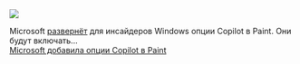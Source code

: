 <!--2025-02-02 08:47:42-->
<div class="yb">
  <div class="rss smaller1 habr"><img src="https://habrastorage.org/getpro/habr/upload_files/fdb/d82/7d6/fdbd827d61d43ca2bce69ff637530215.png" /><p>Microsoft <a href="https://blogs.windows.com/windows-insider/2025/01/31/announcing-windows-11-insider-preview-build-26120-3073-dev-and-beta-channels/" rel="noopener noreferrer nofollow">развернёт</a> для инсайдеров Windows опции Copilot в Paint. Они будут включать... <br><a class="light" href="https://habr.com/ru/news/878730/?utm_source=habrahabr&utm_medium=rss&utm_campaign=878730">Microsoft добавила опции Copilot в Paint</a></div>
</div>
